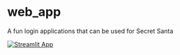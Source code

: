 # web_app
A fun login applications that can be used for Secret Santa

[![Streamlit App](https://static.streamlit.io/badges/streamlit_badge_black_white.svg)](https://mdarfan357-sb2.streamlit.app/)
